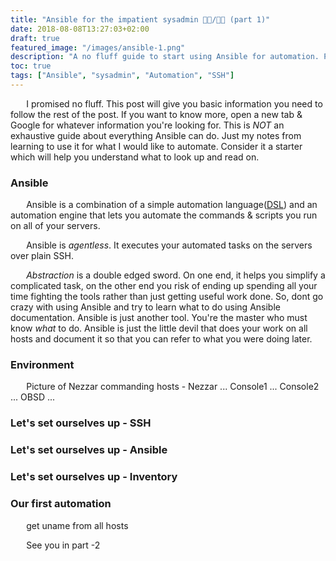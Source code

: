 ```yaml
---
title: "Ansible for the impatient sysadmin 👨‍💻/👩‍💻 (part 1)"
date: 2018-08-08T13:27:03+02:00
draft: true
featured_image: "/images/ansible-1.png"
description: "A no fluff guide to start using Ansible for automation. Part 1 - setup SSH & Ansible and tell it where your servers are."
toc: true
tags: ["Ansible", "sysadmin", "Automation", "SSH"]
---
```

<style>
p {text-indent: 5%;}
</style>
I promised no fluff. This post will give you basic information you need to follow the rest of the post. If you want to know more, open a new tab & Google for whatever information you're looking for. This is _NOT_ an exhaustive guide about everything Ansible can do. Just my notes from learning to use it for what I would like to automate. Consider it a starter which will help you understand what to look up and read on.

### Ansible
Ansible is a combination of a simple automation language([DSL](https://en.wikipedia.org/wiki/Domain-specific_language)) and an automation engine that lets you automate the commands & scripts you run on all of your servers.

Ansible is _agentless_. It executes your automated tasks on the servers over plain SSH. 

_Abstraction_ is a double edged sword. On one end, it helps you simplify a complicated task, on the other end you risk of ending up spending all your time fighting the tools rather than just getting useful work done. So, dont go crazy with using Ansible and try to learn what to do using Ansible documentation. Ansible is just another tool. You're the master who must know _what_ to do. Ansible is just the little devil that does your work on all hosts and document it so that you can refer to what you were doing later.

### Environment
Picture of Nezzar commanding hosts - Nezzar ... Console1 ... Console2 ... OBSD ... 

### Let's set ourselves up - SSH

### Let's set ourselves up - Ansible

### Let's set ourselves up - Inventory

### Our first automation 
get uname from all hosts

See you in part -2
